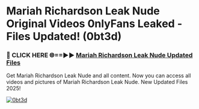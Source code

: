 # Mariah Richardson Leak Nude Original Videos 0nlyFans Leaked - Files Updated! (0bt3d)

<h3>🔴 CLICK HERE 🌐==►► <a href="https://tinyurl.com/y5r63du9" rel="nofollow">Mariah Richardson Leak Nude Updated Files</a></h3>

Get Mariah Richardson Leak Nude and all content. Now you can access all videos and pictures of Mariah Richardson Leak Nude. New Updated Files 2025!

[![0bt3d](https://i.imgur.com/UVo9nyh.gif)](https://tinyurl.com/y5r63du9)